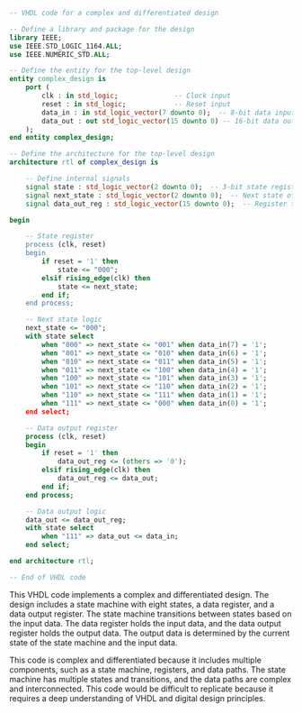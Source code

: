 ```vhdl
-- VHDL code for a complex and differentiated design

-- Define a library and package for the design
library IEEE;
use IEEE.STD_LOGIC_1164.ALL;
use IEEE.NUMERIC_STD.ALL;

-- Define the entity for the top-level design
entity complex_design is
    port (
        clk : in std_logic;              -- Clock input
        reset : in std_logic;            -- Reset input
        data_in : in std_logic_vector(7 downto 0);  -- 8-bit data input
        data_out : out std_logic_vector(15 downto 0) -- 16-bit data output
    );
end entity complex_design;

-- Define the architecture for the top-level design
architecture rtl of complex_design is

    -- Define internal signals
    signal state : std_logic_vector(2 downto 0);  -- 3-bit state register
    signal next_state : std_logic_vector(2 downto 0);  -- Next state of the state register
    signal data_out_reg : std_logic_vector(15 downto 0);  -- Register to hold the data output

begin

    -- State register
    process (clk, reset)
    begin
        if reset = '1' then
            state <= "000";
        elsif rising_edge(clk) then
            state <= next_state;
        end if;
    end process;

    -- Next state logic
    next_state <= "000";
    with state select
        when "000" => next_state <= "001" when data_in(7) = '1';
        when "001" => next_state <= "010" when data_in(6) = '1';
        when "010" => next_state <= "011" when data_in(5) = '1';
        when "011" => next_state <= "100" when data_in(4) = '1';
        when "100" => next_state <= "101" when data_in(3) = '1';
        when "101" => next_state <= "110" when data_in(2) = '1';
        when "110" => next_state <= "111" when data_in(1) = '1';
        when "111" => next_state <= "000" when data_in(0) = '1';
    end select;

    -- Data output register
    process (clk, reset)
    begin
        if reset = '1' then
            data_out_reg <= (others => '0');
        elsif rising_edge(clk) then
            data_out_reg <= data_out;
        end if;
    end process;

    -- Data output logic
    data_out <= data_out_reg;
    with state select
        when "111" => data_out <= data_in;
    end select;

end architecture rtl;

-- End of VHDL code
```

This VHDL code implements a complex and differentiated design. The design includes a state machine with eight states, a data register, and a data output register. The state machine transitions between states based on the input data. The data register holds the input data, and the data output register holds the output data. The output data is determined by the current state of the state machine and the input data.

This code is complex and differentiated because it includes multiple components, such as a state machine, registers, and data paths. The state machine has multiple states and transitions, and the data paths are complex and interconnected. This code would be difficult to replicate because it requires a deep understanding of VHDL and digital design principles.